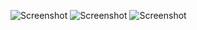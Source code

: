 ![Screenshot](https://github.com/arslan174/TelegramBot/blob/master/screenshots/start.PNG)
![Screenshot](https://github.com/arslan174/TelegramBot/blob/master/screenshots/after_start.PNG)
![Screenshot](https://github.com/arslan174/TelegramBot/blob/master/screenshots/after_request.PNG)

